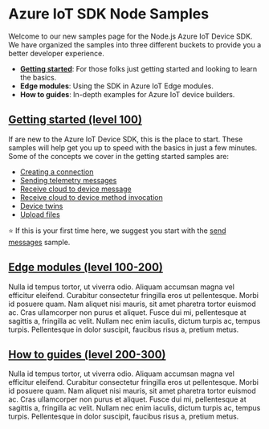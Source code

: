 # Azure IoT SDK Node Samples

Welcome to our new samples page for the Node.js Azure IoT Device SDK. We have organized the samples into three different buckets to provide you a better developer experience.

- **[Getting started](./getting%20started)**: For those folks just getting started and looking to learn the basics. 
- **Edge modules**: Using the SDK in Azure IoT Edge modules.
- **How to guides**: In-depth examples for Azure IoT device builders.

## [Getting started (level 100)](./getting%20started)

If are new to the Azure IoT Device SDK, this is the place to start. These samples will help get you up to speed with the basics in just a few minutes. Some of the concepts we cover in the getting started samples are:

- [Creating a connection](./getting%20started/src/connections)
- [Sending telemetry messages](./getting%20started/src/send%20messages)
- [Receive cloud to device message](./getting%20started/src/receive%20messages)
- [Receive cloud to device method invocation](./getting%20started/src/receive%20method%20invocation)
- [Device twins](getting%20started/src/device%20twins)
- [Upload files](./getting%20started/src/upload%20files)

⭐ If this is your first time here, we suggest you start with the [send messages](./getting%20started/src/send%20messages) sample.

## [Edge modules (level 100-200)](./edge%20modules)

Nulla id tempus tortor, ut viverra odio. Aliquam accumsan magna vel efficitur eleifend. Curabitur consectetur fringilla eros ut pellentesque. Morbi id posuere quam. Nam aliquet nisi mauris, sit amet pharetra tortor euismod ac. Cras ullamcorper non purus et aliquet. Fusce dui mi, pellentesque at sagittis a, fringilla ac velit. Nullam nec enim iaculis, dictum turpis ac, tempus turpis. Pellentesque in dolor suscipit, faucibus risus a, pretium metus.

## [How to guides (level 200-300)](./how%20to%20guides)

Nulla id tempus tortor, ut viverra odio. Aliquam accumsan magna vel efficitur eleifend. Curabitur consectetur fringilla eros ut pellentesque. Morbi id posuere quam. Nam aliquet nisi mauris, sit amet pharetra tortor euismod ac. Cras ullamcorper non purus et aliquet. Fusce dui mi, pellentesque at sagittis a, fringilla ac velit. Nullam nec enim iaculis, dictum turpis ac, tempus turpis. Pellentesque in dolor suscipit, faucibus risus a, pretium metus.

